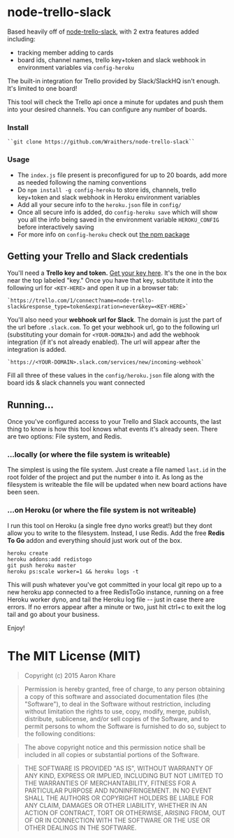 # node-trello-slack

Based heavily off of [node-trello-slack](https://www.npmjs.com/package/node-trello-slack), with 2 extra features added including:

- tracking member adding to cards
- board ids, channel names, trello key+token and slack webhook in environment variables via ``config-heroku``

The built-in integration for Trello provided by Slack/SlackHQ isn't enough. It's limited to one board!

This tool will check the Trello api once a minute for updates and push them into your desired channels. You can configure any number of boards.

### Install

	``git clone https://github.com/Wraithers/node-trello-slack``

### Usage

- The ``index.js`` file present is preconfigured for up to 20 boards, add more as needed following the naming conventions
- Do ``npm install -g config-heroku`` to store ids, channels, trello key+token and slack webhook in Heroku environment variables
- Add all your secure info to the ``heroku.json`` file in ``config/``
- Once all secure info is added, do ``config-heroku save`` which will show you all the info being saved in the environment variable ``HEROKU_CONFIG`` before interactively saving
- For more info on ``config-heroku`` check out [the npm package](https://www.npmjs.com/package/config-heroku)

## Getting your Trello and Slack credentials

You'll need a **Trello key and token.** [Get your key here](https://trello.com/1/appKey/generate). It's the one in the box near the top labeled "key." Once you have that key, substitute it into the following url for `<KEY-HERE>` and open it up in a browser tab:

    `https://trello.com/1/connect?name=node-trello-slack&response_type=token&expiration=never&key=<KEY-HERE>`

You'll also need your **webhook url for Slack**. The domain is just the part of the url before `.slack.com`. To get your webhook url, go to the following url (substituting your domain for `<YOUR-DOMAIN>`) and add the webhook integration (if it's not already enabled). The url will appear after the integration is added.

    `https://<YOUR-DOMAIN>.slack.com/services/new/incoming-webhook`

Fill all three of these values in the ``config/heroku.json`` file along with the board ids & slack channels you want connected

## Running...

Once you've configured access to your Trello and Slack accounts, the last thing to know is how this tool knows what events it's already seen. There are two options: File system, and Redis.

### ...locally (or where the file system is writeable)

The simplest is using the file system. Just create a file named `last.id` in the root folder of the project and put the number `0` into it. As long as the filesystem is writeable the file will be updated when new board actions have been seen.

### ...on Heroku (or where the file system is not writeable)

I run this tool on Heroku (a single free dyno works great!) but they dont allow you to write to the filesystem. Instead, I use Redis. Add the free **Redis To Go** addon and everything should just work out of the box.

    heroku create
    heroku addons:add redistogo
    git push heroku master
    heroku ps:scale worker=1 && heroku logs -t

This will push whatever you've got committed in your local git repo up to a new heroku app connected to a free RedisToGo instance, running on a free Heroku worker dyno, and tail the Heroku log file -- just in case there are errors. If no errors appear after a minute or two, just hit ctrl+c to exit the log tail and go about your business.

Enjoy!

# The MIT License (MIT)

> Copyright (c) 2015 Aaron Khare

> Permission is hereby granted, free of charge, to any person obtaining a copy
of this software and associated documentation files (the "Software"), to deal
in the Software without restriction, including without limitation the rights
to use, copy, modify, merge, publish, distribute, sublicense, and/or sell
copies of the Software, and to permit persons to whom the Software is
furnished to do so, subject to the following conditions:

> The above copyright notice and this permission notice shall be included in
all copies or substantial portions of the Software.

> THE SOFTWARE IS PROVIDED "AS IS", WITHOUT WARRANTY OF ANY KIND, EXPRESS OR
IMPLIED, INCLUDING BUT NOT LIMITED TO THE WARRANTIES OF MERCHANTABILITY,
FITNESS FOR A PARTICULAR PURPOSE AND NONINFRINGEMENT. IN NO EVENT SHALL THE
AUTHORS OR COPYRIGHT HOLDERS BE LIABLE FOR ANY CLAIM, DAMAGES OR OTHER
LIABILITY, WHETHER IN AN ACTION OF CONTRACT, TORT OR OTHERWISE, ARISING FROM,
OUT OF OR IN CONNECTION WITH THE SOFTWARE OR THE USE OR OTHER DEALINGS IN
THE SOFTWARE.